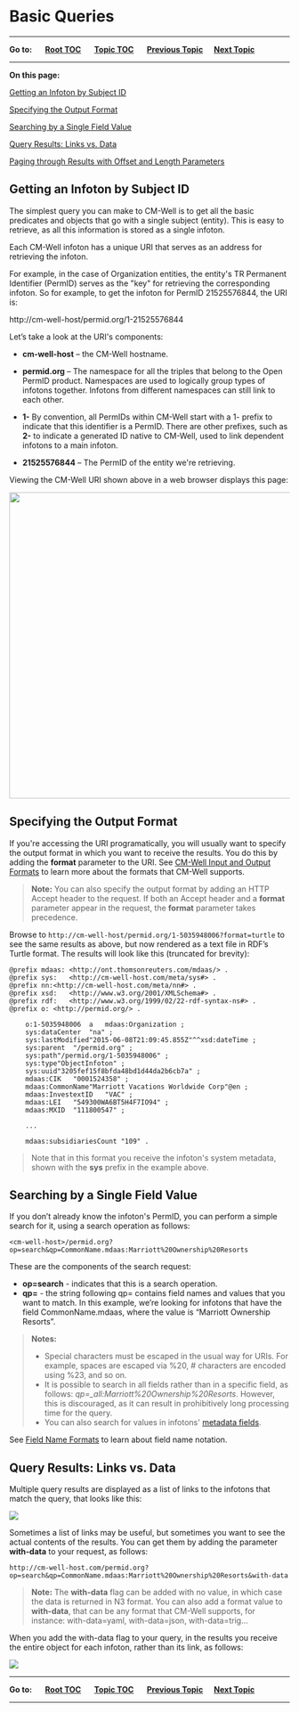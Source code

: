 # Basic Queries #

----

**Go to:** &nbsp;&nbsp;&nbsp;&nbsp; [**Root TOC**](CM-Well.RootTOC.md) &nbsp;&nbsp;&nbsp;&nbsp; [**Topic TOC**](DevGuide.TOC.md) &nbsp;&nbsp;&nbsp;&nbsp; [**Previous Topic**](DevGuide.CurlUtility.md)&nbsp;&nbsp;&nbsp;&nbsp; [**Next Topic**](DevGuide.AdvancedQueries.md)  

----

**On this page:**

[Getting an Infoton by Subject ID](#hdr1)

[Specifying the Output Format](#hdr2)

[Searching by a Single Field Value](#hdr3)

[Query Results: Links vs. Data](#hdr4)

[Paging through Results with Offset and Length Parameters](API.PagingThroughResultsWithOffsetAndLengthParameters.md)

<a name="hdr1"></a>
## Getting an Infoton by Subject ID ##
The simplest query you can make to CM-Well is to get all the basic predicates and objects that go with a single subject (entity). This is easy to retrieve, as all this information is stored as a single infoton.

Each CM-Well infoton has a unique URI that serves as an address for retrieving the infoton.

For example, in the case of Organization entities, the entity's TR Permanent Identifier (PermID) serves as the "key" for retrieving the corresponding infoton. So for example, to get the infoton for PermID 21525576844, the URI is:

http://cm-well-host/permid.org/1-21525576844

Let’s take a look at the URI's components:

-	**cm-well-host** – the CM-Well hostname.  
-	**permid.org** – The namespace for all the triples that belong to the Open PermID product. Namespaces are used to logically group types of infotons together. Infotons from different namespaces can still link to each other.
-	**1-** By convention, all PermIDs within CM-Well start with a 1- prefix to indicate that this identifier is a PermID.  There are other prefixes, such as **2-** to indicate a generated ID native to CM-Well, used to link dependent infotons to a main infoton.
	
-	**21525576844** – The PermID of the entity we're retrieving.  

Viewing the CM-Well URI shown above in a web browser displays this page:
   
<img src="./_Images/new-ui-single-infoton.png" height=550 width=650>

<a name="hdr2"></a>
## Specifying the Output Format ##
If you're accessing the URI programatically, you will usually want to specify the output format in which you want to receive the results. You do this by adding the **format** parameter to the URI. See [CM-Well Input and Output Formats](API.InputAndOutputFormats.md) to learn more about the formats that CM-Well supports.

>**Note:** You can also specify the output format by adding an HTTP Accept header to the request. If both an Accept header and a **format** parameter appear in the request, the **format** parameter takes precedence.

Browse to ```http://cm-well-host/permid.org/1-5035948006?format=turtle```  to see the same results as above, but now rendered as a text file in RDF’s Turtle format.  The results will look like this (truncated for brevity): 

    @prefix mdaas: <http://ont.thomsonreuters.com/mdaas/> .
    @prefix sys:   <http://cm-well-host.com/meta/sys#> .
    @prefix nn:<http://cm-well-host.com/meta/nn#> .
    @prefix xsd:   <http://www.w3.org/2001/XMLSchema#> .
    @prefix rdf:   <http://www.w3.org/1999/02/22-rdf-syntax-ns#> .
    @prefix o: <http://permid.org/> .
    
    	o:1-5035948006  a   mdaas:Organization ;
    	sys:dataCenter  "na" ;
    	sys:lastModified"2015-06-08T21:09:45.855Z"^^xsd:dateTime ;
    	sys:parent  "/permid.org" ;
    	sys:path"/permid.org/1-5035948006" ;
    	sys:type"ObjectInfoton" ;
    	sys:uuid"3205fef15f8bfda48bd1d44da2b6cb7a" ;
    	mdaas:CIK   "0001524358" ;
    	mdaas:CommonName"Marriott Vacations Worldwide Corp"@en ;
    	mdaas:InvestextID   "VAC" ;
    	mdaas:LEI   "549300WA6BT5H4F7IO94" ;
    	mdaas:MXID  "111800547" ;
    
    	...
    
    	mdaas:subsidiariesCount "109" .


> Note that in this format you receive the infoton's system metadata, shown with the **sys** prefix in the example above.

<a name="hdr3"></a>
## Searching by a Single Field Value ##
If you don’t already know the infoton's PermID, you can perform a simple search for it, using a search operation as follows:

    <cm-well-host>/permid.org?op=search&qp=CommonName.mdaas:Marriott%20Ownership%20Resorts

These are the components of the search request:

-	**op=search** - indicates that this is a search operation.
-	**qp=** - the string following qp= contains field names and values that you want to match. In this example, we’re looking for infotons that have the field CommonName.mdaas, where the value is “Marriott Ownership Resorts”.

> **Notes:**
> 
> * Special characters must be escaped in the usual way for URIs. For example, spaces are escaped via %20, # characters are encoded using %23, and so on.
> * It is possible to search in all fields rather than in a specific field, as follows:  *qp=_all:Marriott%20Ownership%20Resorts*. However, this is discouraged, as it can result in prohibitively long processing time for the query.
> * You can also search for values in infotons' [metadata fields](API.MetadataFields.md).


See [Field Name Formats](API.FieldNameFormats.md) to learn about field name notation.

<a name="hdr4"></a>
## Query Results: Links vs. Data ##

Multiple query results are displayed as a list of links to the infotons that match the query, that looks like this:

<img src="./_Images/new-ui-list-of-infotons.png"/>

Sometimes a list of links may be useful, but sometimes you want to see the actual contents of the results. You can get them by adding the parameter **with-data** to your request, as follows:

    http://cm-well-host.com/permid.org?op=search&qp=CommonName.mdaas:Marriott%20Ownership%20Resorts&with-data


> **Note:** The **with-data** flag can be added with no value, in which case the data is returned in N3 format. You can also add a format value to **with-data**, that can be any format that CM-Well supports, for instance: with-data=yaml, with-data=json, with-data=trig...

When you add the with-data flag to your query, in the results you receive the entire object for each infoton, rather than its link, as follows:

<img src="./_Images/new-ui-results-with-data.png">

----

**Go to:** &nbsp;&nbsp;&nbsp;&nbsp; [**Root TOC**](CM-Well.RootTOC.md) &nbsp;&nbsp;&nbsp;&nbsp; [**Topic TOC**](DevGuide.TOC.md) &nbsp;&nbsp;&nbsp;&nbsp; [**Previous Topic**](DevGuide.CurlUtility.md)&nbsp;&nbsp;&nbsp;&nbsp; [**Next Topic**](DevGuide.AdvancedQueries.md)  

----

